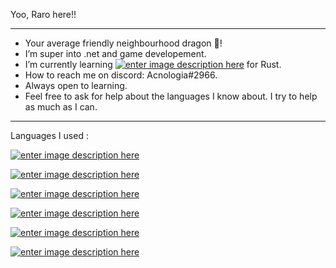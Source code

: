 Yoo, Raro here!!
________________
- Your average friendly neighbourhood dragon 🐲!    
- I’m super into .net and game developement.
- I’m currently learning [![enter image description here](https://i.imgur.com/CAEcGlR.png)](https://umod.org/documentation) for Rust.
- How to reach me on discord: Acnologia#2966.
- Always open to learning.
- Feel free to ask for help about the languages I know about. I try to help as much as I can.
________________

Languages I used : 

[![enter image description here](https://seeklogo.com/images/C/c-sharp-c-logo-02F17714BA-seeklogo.com.png)](https://docs.microsoft.com/en-us/dotnet/csharp/)

[![enter image description here](https://cdn.iconscout.com/icon/free/png-256/javascript-2752148-2284965.png)](https://developer.mozilla.org/en-US/docs/Web/JavaScript)

[![enter image description here](https://cdn.iconscout.com/icon/free/png-256/java-60-1174953.png)](https://docs.oracle.com/en/java/)

[![enter image description here](https://cdn.iconscout.com/icon/free/png-256/python-3628999-3030224.png)](https://docs.python.org/3/)

[![enter image description here](https://icons.iconarchive.com/icons/icons8/windows-8/256/Computer-Hardware-X86-icon.png)](https://docs.oracle.com/cd/E19253-01/817-5477/817-5477.pdf)

[![enter image description here](https://seeklogo.com/images/K/kotlin-logo-4EA4DB3A08-seeklogo.com.png)](https://kotlinlang.org/docs/home.html)



<!---
RaroX0/RaroX0 is a ✨ special ✨ repository because its `README.md` (this file) appears on your GitHub profile.
You can click the Preview link to take a look at your changes.
--->
